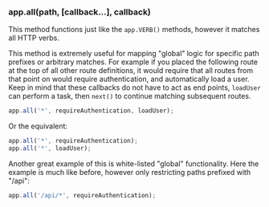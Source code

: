 <h3 id='app.all'>app.all(path, [callback...], callback)</h3>

This method functions just like the `app.VERB()` methods, however it matches all HTTP verbs.

This method is extremely useful for mapping "global" logic for specific path prefixes or arbitrary matches. For example if you placed the following route at the top of all other route definitions, it would require that all routes from that point on would require authentication, and automatically load a user. Keep in mind that these callbacks do not have to act as end points, `loadUser` can perform a task, then `next()` to continue matching subsequent routes.

```js
app.all('*', requireAuthentication, loadUser);
```

Or the equivalent:

```js
app.all('*', requireAuthentication);
app.all('*', loadUser);
```

Another great example of this is white-listed "global" functionality. Here the example is much like before, however only restricting paths prefixed with "/api":

```js
app.all('/api/*', requireAuthentication);
```
